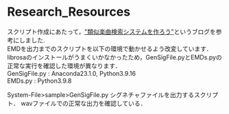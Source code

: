 # Research_Resources
スクリプト作成にあたって，["類似楽曲検索システムを作ろう"](https://aidiary.hatenablog.com/entry/20121014/1350211413)というブログを参考にしました.  
EMDを出力までのスクリプトを以下の環境で動かせるよう改変しています．librosaのインストールがうまくいかなかったため，GenSigFile.pyとEMDs.pyの正常な実行を確認した環境が異なります．  
GenSigFile.py : Anaconda23.1.0, Python3.9.16  
EMDs.py : Python3.9.8  

System-File>sample>GenSigFile.py
シグネチャファイルを出力するスクリプト．
wavファイルでの正常な出力を確認している．
